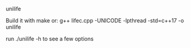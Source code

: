 unilife

Build it with make or:
    g++ lifec.cpp -UNICODE -lpthread -std=c++17 -o unilife

run ./unilife -h to see a few options
